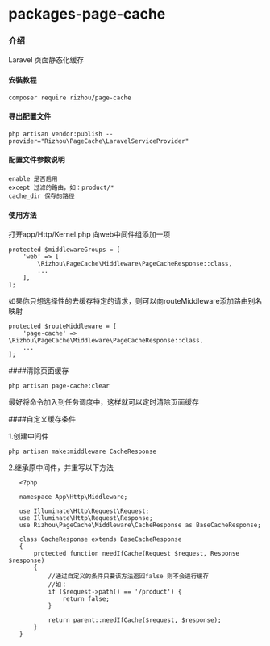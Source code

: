 # packages-page-cache

### 介绍
Laravel 页面静态化缓存

#### 安裝教程

    composer require rizhou/page-cache

#### 导出配置文件

    php artisan vendor:publish --provider="Rizhou\PageCache\LaravelServiceProvider"

#### 配置文件参数说明
    enable 是否启用
    except 过滤的路由，如：product/*
    cache_dir 保存的路径
#### 使用方法

打开app/Http/Kernel.php 向web中间件组添加一项

    protected $middlewareGroups = [
        'web' => [
            \Rizhou\PageCache\Middleware\PageCacheResponse::class,
            ...
        ],
    ];
如果你只想选择性的去缓存特定的请求，则可以向routeMiddleware添加路由别名映射

    protected $routeMiddleware = [
        'page-cache' => \Rizhou\PageCache\Middleware\PageCacheResponse::class,
        ...
    ];

####清除页面缓存

    php artisan page-cache:clear
    
最好将命令加入到任务调度中，这样就可以定时清除页面缓存


####自定义缓存条件

1.创建中间件
    
    php artisan make:middleware CacheResponse


2.继承原中间件，并重写以下方法

       <?php
       
       namespace App\Http\Middleware;
       
       use Illuminate\Http\Request\Request;
       use Illuminate\Http\Request\Response;
       use Rizhou\PageCache\Middleware\CacheResponse as BaseCacheResponse;
       
       class CacheResponse extends BaseCacheResponse
       {
           protected function needIfCache(Request $request, Response $response)
           {
               //通过自定义的条件只要该方法返回false 则不会进行缓存
               //如：
               if ($request->path() == '/product') {
                   return false;
               }
       
               return parent::needIfCache($request, $response);
           }
       }

    
